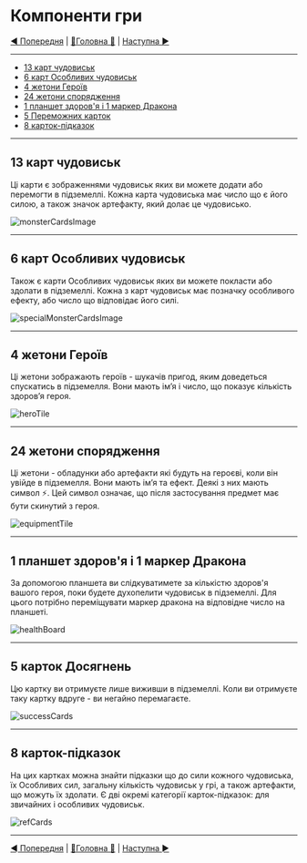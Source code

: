 # Компоненти гри

[◄ Попередня](IndexPage.md) | [🚪Головна 🚪](IndexPage.md) | [Наступна ►](GameSetupPage.md)

***

* [13 карт чудовиськ](#13-карт-чудовиськ)
* [6 карт Особливих чудовиськ](#6-карт-особливих-чудовиськ)
* [4 жетони Героїв](#4-жетони-героїв)
* [24 жетони спорядження](#24-жетони-спорядження)
* [1 планшет здоров'я і 1 маркер Дракона](#1-планшет-здоровя-і-1-маркер-дракона)
* [5 Переможних карток](#5-переможних-карток)
* [8 карток-підказок](#8-карток-підказок)

***

## 13 карт чудовиськ

Ці карти є зображеннями чудовиськ яких ви можете додати або перемогти в підземеллі. Кожна карта чудовиська має число що є його силою, а також значок артефакту, який долає це чудовисько.

![monsterCardsImage]

***

## 6 карт Особливих чудовиськ

Також є карти Особливих чудовиськ яких ви можете покласти або здолати в підземеллі. Кожна з карт чудовиськ має позначку особливого ефекту, або число що відповідає його силі.

![specialMonsterCardsImage]

***

## 4 жетони Героїв

Ці жетони зображають героїв - шукачів пригод, яким доведеться спускатись в підземелля. Вони мають ім’я і число, що показує кількість здоров’я героя.

![heroTile]

***

## 24 жетони спорядження

Ці жетони - обладунки або артефакти які будуть на героєві, коли він увійде в підземелля. Вони мають ім’я та ефект. Деякі з них мають символ ⚡. Цей символ означає, що після застосування предмет має бути скинутий з героя.

![equipmentTile]

***

## 1 планшет здоров'я і 1 маркер Дракона

За допомогою планшета ви слідкуватимете за кількістю здоров'я вашого героя, поки будете духопелити чудовиськ в підземеллі. Для цього потрібно переміщувати маркер дракона на відповідне число на планшеті.

![healthBoard]

***

## 5 карток Досягнень

Цю картку ви отримуєте лише виживши в підземеллі. Коли ви отримуєте таку картку вдруге - ви негайно перемагаєте.

![successCards]

***

## 8 карток-підказок

На цих картках можна знайти підказки що до сили кожного чудовиська, їх Особливих сил, загальну кількість чудовиськ у грі, а також артефакти, що можуть їх здолати. Є дві окремі категорії карток-підказок: для звичайних і особливих чудовиськ.

![refCards]

***

[◄ Попередня](IndexPage.md) | [🚪Головна 🚪](IndexPage.md) | [Наступна ►](GameSetupPage.md)

<!--Image links ref-->

[monsterCardsImage]: ../../resources/img/monsters.JPG

[specialMonsterCardsImage]: ../../resources/img/specialMonsters.JPG

[heroTile]: ../../resources/img/heroes.JPG

[equipmentTile]: ../../resources/img/equipment.JPG

[healthBoard]: ../../resources/img/board.JPG

[successCards]: ../../resources/img/successCards.JPG

[refCards]: ../../resources/img/refCards.JPG
